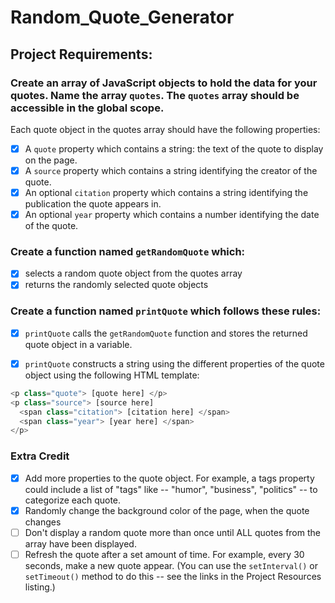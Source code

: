 # Random_Quote_Generator

## Project Requirements:

### Create an array of JavaScript objects to hold the data for your quotes. Name the array `quotes`. The `quotes` array should be accessible in the global scope.
Each quote object in the quotes array should have the following properties:
-   [x] A `quote` property which contains a string: the text of the quote to display on the page.
-   [x] A `source` property which contains a string identifying the creator of the quote.
-   [x] An optional `citation` property which contains a string identifying the publication the quote appears in.
-   [x] An optional `year` property which contains a number identifying the date of the quote.

### Create a function named `getRandomQuote` which:
-   [x] selects a random quote object from the quotes array
-   [x] returns the randomly selected quote objects

### Create a function named `printQuote` which follows these rules:
-   [x] `printQuote` calls the `getRandomQuote` function and stores the returned quote object in a variable.
-   [x] `printQuote` constructs a string using the different properties of the quote object using the following HTML template:


```JavaScript
<p class="quote"> [quote here] </p>
<p class="source"> [source here]
  <span class="citation"> [citation here] </span>
  <span class="year"> [year here] </span>
</p>
```

### Extra Credit

-   [x] Add more properties to the quote object. For example, a tags property could include a list of "tags" like -- "humor", "business", "politics" -- to categorize each quote.
-   [x] Randomly change the background color of the page, when the quote changes
-   [ ] Don't display a random quote more than once until ALL quotes from the array have been displayed.
-   [ ] Refresh the quote after a set amount of time. For example, every 30 seconds, make a new quote appear. (You can use the `setInterval()` or `setTimeout()` method to do this -- see the links in the Project Resources listing.)
